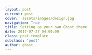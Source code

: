 ```yaml
---
layout: post
current: post
cover:  assets/images/design.jpg
navigation: True
title: Setting up your own Ghost theme
date: 2017-07-27 04:00:00
class: post-template
subclass: 'post'
author: ghost
---
```

